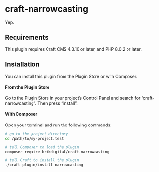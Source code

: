 # craft-narrowcasting

Yep.

## Requirements

This plugin requires Craft CMS 4.3.10 or later, and PHP 8.0.2 or later.

## Installation

You can install this plugin from the Plugin Store or with Composer.

#### From the Plugin Store

Go to the Plugin Store in your project’s Control Panel and search for “craft-narrowcasting”. Then press “Install”.

#### With Composer

Open your terminal and run the following commands:

```bash
# go to the project directory
cd /path/to/my-project.test

# tell Composer to load the plugin
composer require brikdigital/craft-narrowcasting

# tell Craft to install the plugin
./craft plugin/install narrowcasting
```

